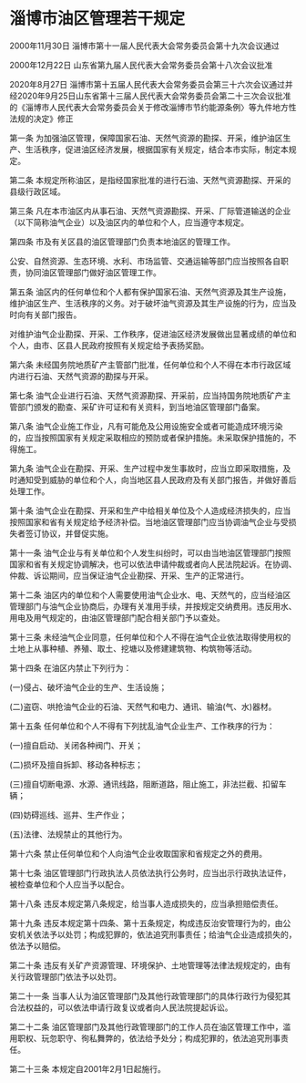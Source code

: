 # 淄博市油区管理若干规定

2000年11月30日 淄博市第十一届人民代表大会常务委员会第十九次会议通过

2000年12月22日 山东省第九届人民代表大会常务委员会第十八次会议批准

2020年8月27日 淄博市第十五届人民代表大会常务委员会第三十六次会议通过并经2020年9月25日山东省第十三届人民代表大会常务委员会第二十三次会议批准的《淄博市人民代表大会常务委员会关于修改淄博市节约能源条例〉等九件地方性法规的决定》修正



第一条 为加强油区管理，保障国家石油、天然气资源的勘探、开采，维护油区生产、生活秩序，促进油区经济发展，根据国家有关规定，结合本市实际，制定本规定。

第二条 本规定所称油区，是指经国家批准的进行石油、天然气资源勘探、开采的县级行政区域。

第三条 凡在本市油区内从事石油、天然气资源勘探、开采、厂际管道输送的企业（以下简称油气企业）以及油区内的单位和个人，应当遵守本规定。

第四条 市及有关区县的油区管理部门负责本地油区的管理工作。

公安、自然资源、生态环境、水利、市场监管、交通运输等部门应当按照各自职责，协同油区管理部门做好油区管理工作。

第五条 油区内的任何单位和个人都有保护国家石油、天然气资源及其生产设施，维护油区生产、生活秩序的义务。对于破坏油气资源及其生产设施的行为，应当及时向有关部门报告。

对维护油气企业勘探、开采、工作秩序，促进油区经济发展做出显著成绩的单位和个人，由市、区县人民政府按照有关规定给予表扬奖励。

第六条 未经国务院地质矿产主管部门批准，任何单位和个人不得在本市行政区域内进行石油、天然气资源的勘探与开采。

第七条 油气企业进行石油、天然气资源勘探、开采前，应当持国务院地质矿产主管部门颁发的勘查、采矿许可证和有关资料，到当地油区管理部门备案。

第八条 油气企业施工作业，凡有可能危及公用设施安全或者可能造成环境污染的，应当按照国家有关规定采取相应的预防或者保护措施。未采取保护措施的，不得施工。

第九条 油气企业在勘探、开采、生产过程中发生事故时，应当立即采取措施，及时通知受到威胁的单位和个人，向当地区县人民政府及有关部门报告，并做好善后处理工作。

第十条 油气企业在勘探、开采和生产中给相关单位及个人造成经济损失的，应当按照国家和省有关规定给予经济补偿。当地油区管理部门应当协调油气企业与受损失者签订协议，并督促实施。

第十一条 油气企业与有关单位和个人发生纠纷时，可以由当地油区管理部门按照国家和省有关规定协调解决，也可以依法申请仲裁或者向人民法院起诉。在协调、仲裁、诉讼期间，应当保证油气企业勘探、开采、生产的正常进行。

第十二条 油区内的单位和个人需要使用油气企业水、电、天然气的，应当经油区管理部门与油气企业协商后，办理有关准用手续，并按规定交纳费用。违反用水、用电及用气规定的，由油区管理部门配合相关部门予以查处。

第十三条 未经油气企业同意，任何单位和个人不得在油气企业依法取得使用权的土地上从事种植、养殖、取土、挖塘以及修建建筑物、构筑物等活动。

第十四条 在油区内禁止下列行为：

(一)侵占、破坏油气企业的生产、生活设施；

(二)盗窃、哄抢油气企业的石油、天然气和电力、通讯、输油(气、水)器材。

第十五条 任何单位和个人不得有下列扰乱油气企业生产、工作秩序的行为：

(一)擅自启动、关闭各种阀门、开关；

(二)损坏及擅自拆卸、移动各种标志；

(三)擅自切断电源、水源、通讯线路，阻断道路，阻止施工，非法拦截、扣留车辆；

(四)妨碍巡线、巡井、生产作业；

(五)法律、法规禁止的其他行为。

第十六条 禁止任何单位和个人向油气企业收取国家和省规定之外的费用。

第十七条 油区管理部门行政执法人员依法执行公务时，应当出示行政执法证件，被检查单位和个人应当予以配合。

第十八条 违反本规定第八条规定，给当事人造成损失的，应当承担赔偿责任。

第十九条 违反本规定第十四条、第十五条规定，构成违反治安管理行为的，由公安机关依法予以处罚；构成犯罪的，依法追究刑事责任；给油气企业造成损失的，依法予以赔偿。

第二十条 违反有关矿产资源管理、环境保护、土地管理等法律法规规定的，由有关行政管理部门依法予以处罚。

第二十一条 当事人认为油区管理部门及其他行政管理部门的具体行政行为侵犯其合法权益的，可以依法申请行政复议或者向人民法院提起诉讼。

第二十二条 油区管理部门及其他行政管理部门的工作人员在油区管理工作中，滥用职权、玩忽职守、徇私舞弊的，依法给予处分；构成犯罪的，依法追究刑事责任。

第二十三条 本规定自2001年2月1日起施行。